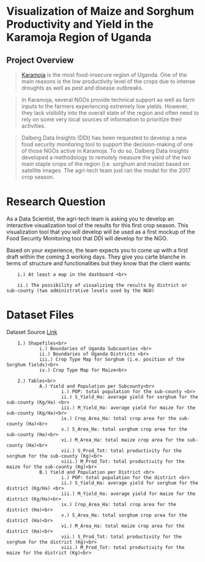 # Visualization of Maize and Sorghum Productivity and Yield in the Karamoja Region of Uganda
## Project Overview 
>[Karamoja](https://en.wikipedia.org/wiki/Karamoja) is the most food-insecure region of Uganda. One of the main reasons is the low productivity level of the crops due to intense droughts as well as pest and disease outbreaks.

>In Karamoja, several NGOs provide technical support as well as farm inputs to the farmers experiencing extremely low yields. However, they lack visibility into the overall state of the region and often need to rely on some very local sources of information to prioritize their activities.

>Dalberg Data Insights (DDI) has been requested to develop a new food security monitoring tool to support the decision-making of one of those NGOs active in Karamoja.
To do so, Dalberg Data Insights developed a methodology to remotely measure the yield of the two main staple crops of the region (i.e. sorghum and maize) based on satellite images. The agri-tech team just ran the model for the 2017 crop season.

# Research Question
As a Data Scientist, the agri-tech team is asking you to develop an interactive visualization tool of the results for this first crop season. This visualization tool that you will develop will be used as a first mockup of the Food Security Monitoring tool that DDI will develop for the NGO.

Based on your experience, the team expects you to come up with a first draft within the coming 3 working days. They give you carte blanche in terms of structure and functionalities but they know that the client wants:

        i.) At least a map in the dashboard <br>
        
        ii.) The possibility of visualizing the results by district or sub-county (two administrative levels used by the NGO)

# Dataset Files 
Dataset Source [Link](https://archive.org/download/data_20190829/DATA.zip)<br>

        1.) Shapefiles<br>
                i.) Boundaries of Uganda Subcounties <br>
                ii.) Boundaries of Uganda Districts <br>
                iii.) Crop Type Map for Sorghum (i.e. position of the Sorghum fields)<br>
                iv.) Crop Type Map for Maize<br>
        
        2.) Tables<br>
                A.) Yield and Population per Subcounty<br>
                        i.) POP: total population for the sub-county <br>
                        ii.) S_Yield_Ha: average yield for sorghum for the sub-county (Kg/Ha) <br>
                        iii.) M_Yield_Ha: average yield for maize for the sub-county (Kg/Ha)<br>
                        iv.) Crop_Area_Ha: total crop area for the sub-county (Ha)<br>
                        v.) S_Area_Ha: total sorghum crop area for the sub-county (Ha)<br>
                        vi.) M_Area_Ha: total maize crop area for the sub-county (Ha)<br>
                        vii.) S_Prod_Tot: total productivity for the sorghum for the sub-county (Kg)<br>
                        viii.) M_Prod_Tot: total productivity for the maize for the sub-county (Kg)<br>        
                B.) Yield and Population per District <br>
                        i.) POP: total population for the district <br>
                        ii.) S_Yield_Ha: average yield for sorghum for the district (Kg/Ha) <br>
                        iii.) M_Yield_Ha: average yield for maize for the district (Kg/Ha)<br>
                        iv.) Crop_Area_Ha: total crop area for the district (Ha)<br>
                        v.) S_Area_Ha: total sorghum crop area for the district (Ha)<br>
                        vi.) M_Area_Ha: total maize crop area for the district (Ha)<br>
                        vii.) S_Prod_Tot: total productivity for the sorghum for the district (Kg)<br>
                        viii.) M_Prod_Tot: total productivity for the maize for the district (Kg)<br>        
        
